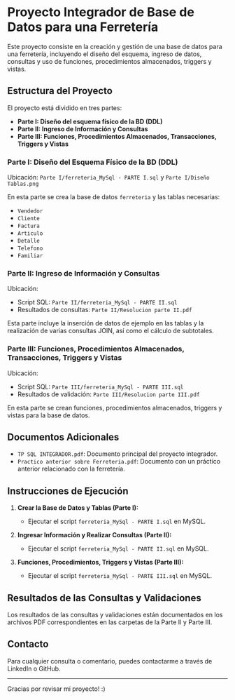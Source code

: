 # Proyecto Integrador de Base de Datos para una Ferretería

Este proyecto consiste en la creación y gestión de una base de datos para una ferretería, incluyendo el diseño del esquema, ingreso de datos, consultas y uso de funciones, procedimientos almacenados, triggers y vistas.

## Estructura del Proyecto

El proyecto está dividido en tres partes:

- **Parte I: Diseño del esquema físico de la BD (DDL)**
- **Parte II: Ingreso de Información y Consultas**
- **Parte III: Funciones, Procedimientos Almacenados, Transacciones, Triggers y Vistas**

### Parte I: Diseño del Esquema Físico de la BD (DDL)

Ubicación: `Parte I/ferreteria_MySql - PARTE I.sql` y `Parte I/Diseño Tablas.png`

En esta parte se crea la base de datos `ferreteria` y las tablas necesarias:
- `Vendedor`
- `Cliente`
- `Factura`
- `Articulo`
- `Detalle`
- `Telefono`
- `Familiar`

### Parte II: Ingreso de Información y Consultas

Ubicación:
- Script SQL: `Parte II/ferreteria_MySql - PARTE II.sql`
- Resultados de consultas: `Parte II/Resolucion parte II.pdf`

Esta parte incluye la inserción de datos de ejemplo en las tablas y la realización de varias consultas JOIN, así como el cálculo de subtotales.

### Parte III: Funciones, Procedimientos Almacenados, Transacciones, Triggers y Vistas

Ubicación:
- Script SQL: `Parte III/ferreteria_MySql - PARTE III.sql`
- Resultados de validación: `Parte III/Resolucion parte III.pdf`

En esta parte se crean funciones, procedimientos almacenados, triggers y vistas para la base de datos.

## Documentos Adicionales

- `TP SQL INTEGRADOR.pdf`: Documento principal del proyecto integrador.
- `Practico anterior sobre Ferreteria.pdf`: Documento con un práctico anterior relacionado con la ferretería.

## Instrucciones de Ejecución

1. **Crear la Base de Datos y Tablas (Parte I):**
   - Ejecutar el script `ferreteria_MySql - PARTE I.sql` en MySQL.

2. **Ingresar Información y Realizar Consultas (Parte II):**
   - Ejecutar el script `ferreteria_MySql - PARTE II.sql` en MySQL.

3. **Funciones, Procedimientos, Triggers y Vistas (Parte III):**
   - Ejecutar el script `ferreteria_MySql - PARTE III.sql` en MySQL.

## Resultados de las Consultas y Validaciones

Los resultados de las consultas y validaciones están documentados en los archivos PDF correspondientes en las carpetas de la Parte II y Parte III.

## Contacto

Para cualquier consulta o comentario, puedes contactarme a través de LinkedIn o GitHub.

---

Gracias por revisar mi proyecto! :)

